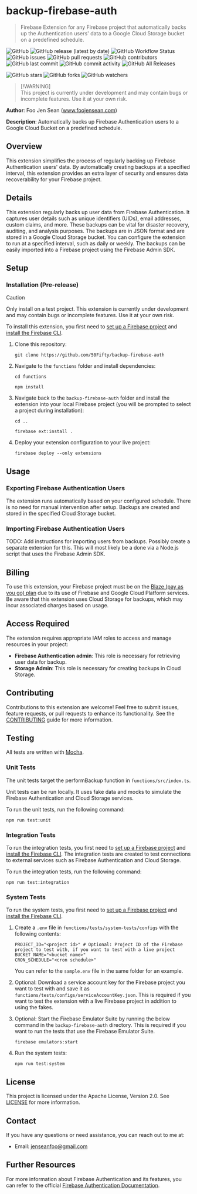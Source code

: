 # backup-firebase-auth
> Firebase Extension for any Firebase project that automatically backs up the Authentication users' data to a Google Cloud Storage bucket on a predefined schedule.

![GitHub](https://img.shields.io/github/license/50Fifty/backup-firebase-auth) ![GitHub release (latest by date)](https://img.shields.io/github/v/release/50Fifty/backup-firebase-auth) ![GitHub Workflow Status](https://img.shields.io/github/workflow/status/50Fifty/backup-firebase-auth/CI) ![GitHub issues](https://img.shields.io/github/issues/50Fifty/backup-firebase-auth) ![GitHub pull requests](https://img.shields.io/github/issues-pr/50Fifty/backup-firebase-auth) ![GitHub contributors](https://img.shields.io/github/contributors/50Fifty/backup-firebase-auth) ![GitHub last commit](https://img.shields.io/github/last-commit/50Fifty/backup-firebase-auth) ![GitHub commit activity](https://img.shields.io/github/commit-activity/m/50Fifty/backup-firebase-auth) ![GitHub All Releases](https://img.shields.io/github/downloads/50Fifty/backup-firebase-auth/total)

![GitHub stars](https://img.shields.io/github/stars/50Fifty/backup-firebase-auth?style=social) ![GitHub forks](https://img.shields.io/github/forks/50Fifty/backup-firebase-auth?style=social) ![GitHub watchers](https://img.shields.io/github/watchers/50Fifty/backup-firebase-auth?style=social)

> [!WARNING]\
> This project is currently under development and may contain bugs or incomplete features. Use it at your own risk. 

**Author**: Foo Jen Sean (www.foojensean.com)

**Description**: Automatically backs up Firebase Authentication users to a Google Cloud Bucket on a predefined schedule.

## Overview
This extension simplifies the process of regularly backing up Firebase Authentication users' data. By automatically creating backups at a specified interval, this extension provides an extra layer of security and ensures data recoverability for your Firebase project.

## Details
This extension regularly backs up user data from Firebase Authentication. It captures user details such as unique identifiers (UIDs), email addresses, custom claims, and more. These backups can be vital for disaster recovery, auditing, and analysis purposes. The backups are in JSON format and are stored in a Google Cloud Storage bucket. You can configure the extension to run at a specified interval, such as daily or weekly. The backups can be easily imported into a Firebase project using the Firebase Admin SDK.

## Setup

### Installation (Pre-release)
> [!CAUTION]
> Only install on a test project. This extension is currently under development and may contain bugs or incomplete features. Use it at your own risk.

To install this extension, you first need to [set up a Firebase project](https://firebase.google.com/docs/projects/learn-more) and [install the Firebase CLI](https://firebase.google.com/docs/cli#install_the_firebase_cli).

1. Clone this repository:

    `git clone https://github.com/50Fifty/backup-firebase-auth`

2. Navigate to the `functions` folder and install dependencies:

    `cd functions`
   
    `npm install`

4. Navigate back to the `backup-firebase-auth` folder and install the extension into your local Firebase project (you will be prompted to select a project during installation):

    `cd ..`
   
    `firebase ext:install .`

6. Deploy your extension configuration to your live project:

    `firebase deploy --only extensions`

## Usage
### Exporting Firebase Authentication Users
The extension runs automatically based on your configured schedule. There is no need for manual intervention after setup. Backups are created and stored in the specified Cloud Storage bucket.

### Importing Firebase Authentication Users
TODO: Add instructions for importing users from backups. Possibly create a separate extension for this. This will most likely be a done via a Node.js script that uses the Firebase Admin SDK.

## Billing
To use this extension, your Firebase project must be on the [Blaze (pay as you go) plan](https://firebase.google.com/pricing) due to its use of Firebase and Google Cloud Platform services. Be aware that this extension uses Cloud Storage for backups, which may incur associated charges based on usage.

## Access Required
The extension requires appropriate IAM roles to access and manage resources in your project:

- **Firebase Authentication admin**: This role is necessary for retrieving user data for backup.
- **Storage Admin**: This role is necessary for creating backups in Cloud Storage.

## Contributing
Contributions to this extension are welcome! Feel free to submit issues, feature requests, or pull requests to enhance its functionality. See the [CONTRIBUTING](CONTRIBUTING.md) guide for more information.

## Testing

All tests are written with [Mocha](https://mochajs.org/).

### Unit Tests
The unit tests target the performBackup function in `functions/src/index.ts`.

Unit tests can be run locally. It uses fake data and mocks to simulate the Firebase Authentication and Cloud Storage services.

To run the unit tests, run the following command:

`npm run test:unit`

### Integration Tests
To run the integration tests, you first need to [set up a Firebase project](https://firebase.google.com/docs/projects/learn-more) and [install the Firebase CLI](https://firebase.google.com/docs/cli#install_the_firebase_cli).
The integration tests are created to test connections to external services such as Firebase Authentication and Cloud Storage.

To run the integration tests, run the following command:

`npm run test:integration`

### System Tests
To run the system tests, you first need to [set up a Firebase project](https://firebase.google.com/docs/projects/learn-more) and [install the Firebase CLI](https://firebase.google.com/docs/cli#install_the_firebase_cli).

1. Create a `.env` file in `functions/tests/system-tests/configs` with the following contents:

    ```
    PROJECT_ID="<project id>" # Optional: Project ID of the Firebase project to test with, if you want to test with a live project
    BUCKET_NAME="<bucket name>"
    CRON_SCHEDULE="<cron schedule>"
    ```
    You can refer to the `sample.env` file in the same folder for an example.

2. Optional: Download a service account key for the Firebase project you want to test with and save it as `functions/tests/configs/serviceAccountKey.json`. This is required if you want to test the extension with a live Firebase project in addition to using the fakes.

3. Optional: Start the Firebase Emulator Suite by running the below command in the `backup-firebase-auth` directory. This is required if you want to run the tests that use the Firebase Emulator Suite.

    `firebase emulators:start`

3. Run the system tests:
   
    `npm run test:system`

## License
This project is licensed under the Apache License, Version 2.0. See [LICENSE](LICENSE) for more information.

## Contact
If you have any questions or need assistance, you can reach out to me at:
- Email: jenseanfoo@gmail.com

## Further Resources
For more information about Firebase Authentication and its features, you can refer to the official [Firebase Authentication Documentation](https://firebase.google.com/docs/auth).
